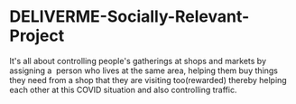 # DELIVERME-Socially-Relevant-Project
It's all about controlling people's gatherings at shops and markets by assigning a  person who lives at the same area, helping them buy things they need from a shop that they are visiting too(rewarded) thereby helping each other at this COVID situation and also controlling traffic.

